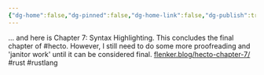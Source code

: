 ```yaml
---
{"dg-home":false,"dg-pinned":false,"dg-home-link":false,"dg-publish":true,"tags":["dgblip"],"disabled rules":["yaml-title","yaml-title-alias","file-name-heading"],"title":"philipp on mastodon @ 2024-06-22","created-date":"2024-06-22T15:43:59","id":112661039648056420,"updated-date":"2025-05-02T08:50:44","dg-path":"blips/112661039648056413.md","permalink":"/blips/112661039648056413/","dgPassFrontmatter":true}
---
```



... and here is Chapter 7: Syntax Highlighting. This concludes the final chapter of #hecto. However, I still need to do some more proofreading and 'janitor work' until it can be considered final.
[flenker.blog/hecto-chapter-7/](https://flenker.blog/hecto-chapter-7/)
#rust #rustlang



